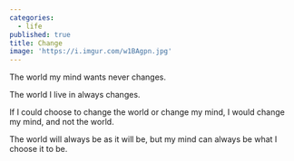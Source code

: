 ```yaml
---
categories:
  - life
published: true
title: Change
image: 'https://i.imgur.com/w1BAgpn.jpg'
---
```

The world my mind wants
never changes.

The world I live in 
always changes.

If I could choose 
to change the world
or change my mind,
I would change my mind,
and not the world.

The world will always be
as it will be,
but my mind
can always be
what I choose it to be.


